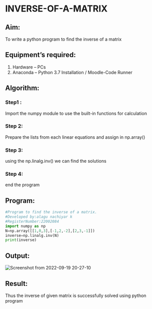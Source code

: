 # INVERSE-OF-A-MATRIX
## Aim:
To write a python program to find the inverse of a matrix
## Equipment’s required:
1. 	Hardware – PCs
2. 	Anaconda – Python 3.7 Installation / Moodle-Code Runner
## Algorithm:
### Step1 :
Import the numpy module to use the built-in functions for calculation
### Step 2:
Prepare the lists from each linear equations and assign in np.array()
### Step 3:
using the np.linalg.inv() we can find the solutions
### Step 4: 
end the program

## Program:
```python
#Program to find the inverse of a matrix.
#Developed by:alagu nachiyar k
#RegisterNumber:22002084
import numpy as np
N=np.array([[1,0,3],[-1,2,-2],[2,3,-1]])
inverse=np.linalg.inv(N)
print(inverse)
```

## Output:
![Screenshot from 2022-09-19 20-27-10](https://user-images.githubusercontent.com/113497340/191048311-0fb0f43f-9099-4cba-86ca-107ae6746fed.png)



## Result:
Thus the inverse of given matrix is successfully solved using python program

